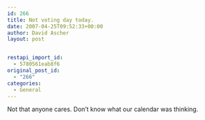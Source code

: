 ```yaml
---
id: 266
title: Not voting day today.
date: 2007-04-25T09:52:33+00:00
author: David Ascher
layout: post


restapi_import_id:
  - 5780561eab8f6
original_post_id:
  - "266"
categories:
  - General
---
```

Not that anyone cares. Don&#8217;t know what our calendar was thinking.